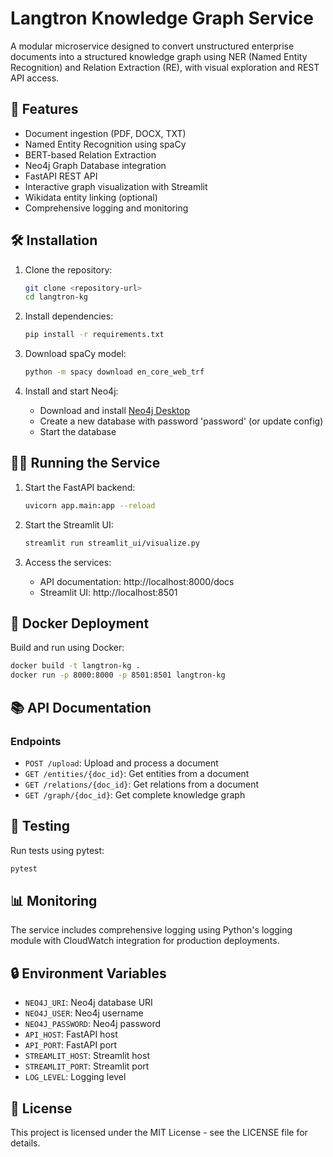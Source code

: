 # Langtron Knowledge Graph Service

A modular microservice designed to convert unstructured enterprise documents into a structured knowledge graph using NER (Named Entity Recognition) and Relation Extraction (RE), with visual exploration and REST API access.

## 🚀 Features

- Document ingestion (PDF, DOCX, TXT)
- Named Entity Recognition using spaCy
- BERT-based Relation Extraction
- Neo4j Graph Database integration
- FastAPI REST API
- Interactive graph visualization with Streamlit
- Wikidata entity linking (optional)
- Comprehensive logging and monitoring

## 🛠️ Installation

1. Clone the repository:
   ```bash
   git clone <repository-url>
   cd langtron-kg
   ```

2. Install dependencies:
   ```bash
   pip install -r requirements.txt
   ```

3. Download spaCy model:
   ```bash
   python -m spacy download en_core_web_trf
   ```

4. Install and start Neo4j:
   - Download and install [Neo4j Desktop](https://neo4j.com/download/)
   - Create a new database with password 'password' (or update config)
   - Start the database

## 🏃‍♂️ Running the Service

1. Start the FastAPI backend:
   ```bash
   uvicorn app.main:app --reload
   ```

2. Start the Streamlit UI:
   ```bash
   streamlit run streamlit_ui/visualize.py
   ```

3. Access the services:
   - API documentation: http://localhost:8000/docs
   - Streamlit UI: http://localhost:8501

## 🐳 Docker Deployment

Build and run using Docker:

```bash
docker build -t langtron-kg .
docker run -p 8000:8000 -p 8501:8501 langtron-kg
```

## 📚 API Documentation

### Endpoints

- `POST /upload`: Upload and process a document
- `GET /entities/{doc_id}`: Get entities from a document
- `GET /relations/{doc_id}`: Get relations from a document
- `GET /graph/{doc_id}`: Get complete knowledge graph

## 🧪 Testing

Run tests using pytest:

```bash
pytest
```

## 📊 Monitoring

The service includes comprehensive logging using Python's logging module with CloudWatch integration for production deployments.

## 🔒 Environment Variables

- `NEO4J_URI`: Neo4j database URI
- `NEO4J_USER`: Neo4j username
- `NEO4J_PASSWORD`: Neo4j password
- `API_HOST`: FastAPI host
- `API_PORT`: FastAPI port
- `STREAMLIT_HOST`: Streamlit host
- `STREAMLIT_PORT`: Streamlit port
- `LOG_LEVEL`: Logging level

## 📄 License

This project is licensed under the MIT License - see the LICENSE file for details.
